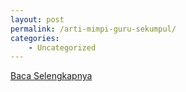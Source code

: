 ```yaml
---
layout: post
permalink: /arti-mimpi-guru-sekumpul/
categories:
    - Uncategorized
---
```


[Baca Selengkapnya](/01)